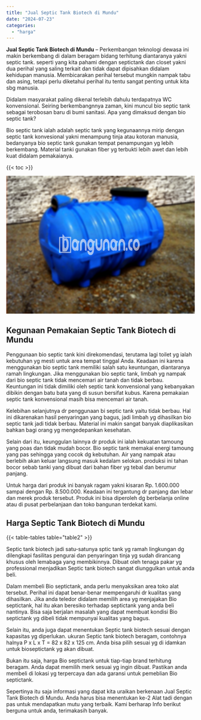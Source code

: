 ```yaml
---
title: "Jual Septic Tank Biotech di Mundu"
date: "2024-07-23"
categories: 
  - "harga"
---
```


**Jual Septic Tank Biotech di Mundu** – Perkembangan teknologi dewasa ini makin berkembang di dalam beragam bidang terhitung diantaranya yakni septic tank. seperti yang kita pahami dengan septictank dan closet yakni dua perihal yang saling terkait dan tidak dapat dipisahkan didalam kehidupan manusia. Membicarakan perihal tersebut mungkin nampak tabu dan asing, tetapi perlu diketahui perihal itu tentu sangat penting untuk kita sbg manusia.

Didalam masyarakat paling dikenal terlebih dahulu terdapatnya WC konvensional. Seiring berkembangnnya zaman, kini muncul bio septic tank sebagai terobosan baru di bumi sanitasi. Apa yang dimaksud dengan bio septic tank?

Bio septic tank ialah adalah septic tank yang kegunaannya mirip dengan septic tank konvesional yakni menampung tinja atau kotoran manusia, bedanyanya bio septic tank gunakan tempat penampungan yg lebih berkembang. Material tanki gunakan fiber yg terbukti lebih awet dan lebih kuat didalam pemakaianya.

{{< toc >}}

![Jual Septic Tank Biotech di Mundu](/images/jual-bio-septictank-08.png)

## Kegunaan Pemakaian Septic Tank Biotech di Mundu

Penggunaan bio septic tank kini direkomendasi, terutama lagi toilet yg ialah kebutuhan yg mesti untuk area tempat tinggal Anda. Keadaan ini karena menggunakan bio septic tank memiliki salah satu keuntungan, diantaranya ramah lingkungan. Jika menggunakan bio septic tank, limbah yg nampak dari bio septic tank tidak mencemari air tanah dan tidak berbau. Keuntungan ini tidak dimiliki oleh septic tank konvensional yang kebanyakan dibikin dengan batu bata yang di susun bersifat kubus. Karena pemakaian septic tank konvensional masih bisa mencemari air tanah.

Kelebihan selanjutnya dr penggunaan bi septic tank yaitu tidak berbau. Hal ini dikarenakan hasil penyaringan yang bagus, jadi limbah yg dihasilkan bio septic tank jadi tidak berbau. Material ini makin sangat banyak diaplikasikan bahkan bagi orang yg mengedepankan kesehatan.

Selain dari itu, keunggulan lainnya dr produk ini ialah kekuatan tamoung yang poas dan tidak mudah bocor. Bio septic tank memakai energi tamoung yang pas sehingga yang cocok dg kebutuhan. Air yang nampak atau berlebih akan keluar langsung masuk kedalam selokan. produksi ini tahan bocor sebab tanki yang dibuat dari bahan fiber yg tebal dan berumur panjang.

Untuk harga dari produk ini banyak ragam yakni kisaran Rp. 1.600.000 sampai dengan Rp. 8.500.000. Keadaan ini tergantung dr panjang dan lebar dan merek produk tersebut. Produk ini bisa diperoleh dg berbelanja online atau di pusat perbelanjaan dan toko bangunan terdekat kami.

## Harga Septic Tank Biotech di Mundu

{{< table-tables table="table2" >}}

Septic tank biotech jadi satu-satunya sptic tank yg ramah lingkungan dg dilengkapi fasilitas pengurai dan penyaringan tinja yg sudah dirancang khusus oleh lemabaga yang membikinnya. Dibuat oleh tenaga pakar yg professional menjadikan Septic tank biotech sangat diunggulkan untuk anda beli.

Dalam membeli Bio septictank, anda perlu menyaksikan area toko alat tersebut. Perihal ini dapat benar-benar mempengaruhi dr kualitas yang dihasilkan. Jika anda teledor didalam memilih area yg menjajakan Bio septictank, hal itu akan beresiko terhadap septictank yang anda beli nantinya. Bisa saja berjalan masalah yang dapat membuat kondisi Bio septictank yg dibeli tidak mempunyai kualitas yang bagus.

Selain itu, anda juga dapat menentukan Septic tank biotech sesuai dengan kapasitas yg diperlukan. ukuran Septic tank biotech beragam, contohnya halnya P x L x T = 82 x 82 x 125 cm. Anda bisa pilih sesuai yg di idamkan untuk bioseptictank yg akan dibuat.

Bukan itu saja, harga Bio septictank untuk tiap-tiap brand terhitung beragam. Anda dapat memilih merk sesuai yg ingin dibuat. Pastikan anda membeli di lokasi yg terpercaya dan ada garansi untuk pemeblian Bio septictank.

Sepertinya itu saja informasi yang dapat kita uraikan berkenaan Jual Septic Tank Biotech di Mundu. Anda harus bisa menentukan ke-2 Alat tadi dengan pas untuk mendapatkan mutu yang terbaik. Kami berharap Info berikut berguna untuk anda, terimakasih banyak.
